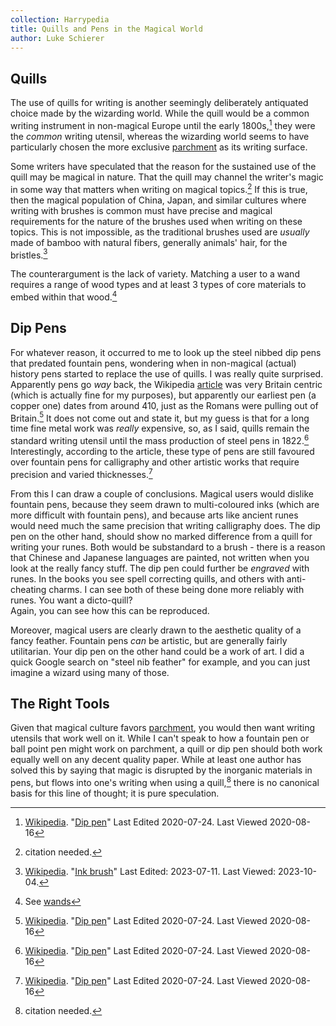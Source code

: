 ```yaml
---
collection: Harrypedia
title: Quills and Pens in the Magical World
author: Luke Schierer
---
```


## Quills

The use of quills for writing is another seemingly deliberately 
antiquated choice made by the wizarding world.  While the quill would 
be a common writing instrument in non-magical Europe until the early 
1800s,[^200816-5] they were the *common* writing utensil, whereas the 
wizarding world seems to have particularly chosen the more exclusive 
[parchment] as its writing surface.  

Some writers have speculated that the reason for the sustained use of 
the quill may be magical in nature.  That the quill may channel the 
writer's magic in some way that matters when writing on magical 
topics.[^231004-1]  If this is true, then the magical population of China, 
Japan, and similar cultures where writing with brushes is common must 
have precise and magical requirements for the nature of the brushes 
used when writing on these topics.  This is not impossible, as the
traditional brushes used are *usually* made of bamboo with natural fibers, 
generally animals' hair, for the bristles.[^231004-2]  

The counterargument is the lack of variety.  Matching a user to a wand 
requires a range of wood types and at least 3 types of core materials 
to embed within that wood.[^231004-3]

## Dip Pens

For whatever reason, it occurred to me to look up the steel nibbed dip 
pens that predated fountain pens, wondering when in non-magical (actual)
history pens started to replace the use of quills.  I was really quite 
surprised.  Apparently pens go *way* back, the Wikipedia [article][Dip 
pen] was very Britain centric (which is actually fine for my purposes), 
but apparently our earliest pen (a copper one) dates from around 410, 
just as the Romans were pulling out of Britain.[^200816-4] It does not 
come out and state it, but my guess is that for a long time fine metal 
work was *really* expensive, so, as I said,  quills remain the standard 
writing utensil until the mass production of steel pens in 1822.[^200816-5]  
Interestingly, according to the article, these type of pens are still 
favoured over fountain pens for calligraphy and other artistic works
that require precision and varied thicknesses.[^200816-6]

From this I can draw a couple of conclusions.  Magical users would dislike
fountain pens, because they seem drawn to multi-coloured inks (which 
are more difficult with fountain pens), and because arts like ancient 
runes would need much the same precision that writing calligraphy does. 
The dip pen on the other hand, should show no marked difference from a 
quill for writing your runes. Both would be substandard to a brush - 
there is a reason that Chinese and Japanese languages are painted, not 
written when you look at the really fancy stuff. The dip pen could 
further be *engraved* with runes.  In the books you see spell 
correcting quills, and others with anti-cheating charms.  I can see both
of these being done more reliably with runes.  You want a dicto-quill?  
Again, you can see how this can be reproduced.

Moreover, magical users are clearly drawn to the aesthetic quality of a 
fancy feather.  Fountain pens *can* be artistic, but are generally 
fairly utilitarian. Your dip pen on the other hand could be a work of 
art.  I did a quick Google search on "steel nib feather" for example, 
and you can just imagine a wizard using many of those.

## The Right Tools

Given that magical culture favors [parchment], you would then want writing 
utensils that work well on it.  While I can't speak to how a fountain pen 
or ball point pen might work on parchment, a quill or dip pen should 
both work equally well on any decent quality paper.  While at least one 
author has solved this by saying that magic is disrupted by the 
inorganic materials in pens, but flows into one's writing when using a 
quill,[^230804] there is no canonical basis for this line of thought; 
it is pure speculation.

[parchment]: <../parchment_and_paper/>

[McGonagall]: <../../people/McGonagall/Minerva/>

[Dip pen]: https://en.wikipedia.org/wiki/Dip_pen

[Harry]: <../../people/Potter/Harry_James/>

[Wikipedia]: https://en.wikipedia.org/

[^231004-3]: See [wands]

[wands]: <../../magic/wands/>

[^231004-1]: citation needed. 

[^230804]: citation needed.

[^200819-1]: AndrewWolfe. _[The Ghost of Privet Drive](https://archiveofourown.org/works/21500365)_
    [Archive of Our Own](https://archiveofourown.org) Last Updated 202008-14. Last Viewed 2020-08-19.

[^200816-3]: Sinyk. _[Angry Harry and the Seven](https://www.fanfiction.net/s/9750991)_
    [FanFiction](https://www.fanfiction.net/). Last Updated 2013-10-22. Last Viewed
    2020-08-16.

[Ink brush]: https://en.wikipedia.org/wiki/Ink_brush

[^231004-2]: [Wikipedia](https://en.wikipedia.org/).
   "[Ink brush]" Last Edited: 2023-07-11. Last Viewed: 2023-10-04. 

[^200816-4]: [Wikipedia](https://en.wikipedia.org/).
    "[Dip pen]" Last Edited 2020-07-24. Last Viewed 2020-08-16

[^200816-5]: [Wikipedia](https://en.wikipedia.org/).
    "[Dip pen]" Last Edited 2020-07-24. Last
    Viewed 2020-08-16

[^200816-6]: [Wikipedia](https://en.wikipedia.org/).
    "[Dip pen]" Last Edited 2020-07-24. Last
    Viewed 2020-08-16

[^200816-7]: ©Paper Sizes. "[The History Of Paper](https://www.papersizes.org/paper-history-overview.htm)"
    [International Paper Sizes and Formats](https://www.papersizes.org/) Last viewed 2020-08-16.

[^200816-8]: ©Paper Sizes. "[The History Of Paper](https://www.papersizes.org/paper-history-overview.htm)"
    [International Paper Sizes and Formats](https://www.papersizes.org/) Last viewed
    2020-08-16.

[^200816-9]: Reginmund. "[The Rise and Fall of Parchment](http://www.allempires.com/article/index.php?q=parchment)"
    [All Empires Online History Community](http://www.allempires.com/) 2007-01-10. Last Viewed 2020-08-16.

[^200816-10]: Reginmund. "[The Rise and Fall of Parchment](http://www.allempires.com/article/index.php?q=parchment)"
    [All Empires Online History Community](http://www.allempires.com/) 2007-01-10.
    Last Viewed 2020-08-16.

[^210220-2]: you see this in a number of works, but I currently remember:
    * Shygui. _[A Fateful Walk](https://www.fanfiction.net/s/12150047)_
        [Chapter 8](https://www.fanfiction.net/s/12150047/8/A-Fateful-Walk).
        Updated: 2018-09-05; Published: 2016-09-15; Last Viewed: 2021-02-20.
    * Sinyk. _[Angry Harry and the Seven](https://www.fanfiction.net/s/9750991)_
        [Chapter 7](https://www.fanfiction.net/s/9750991/17/Angry-Harry-and-the-Seven)
        Updated: 2013-10-22; Published: 2013-10-09; Last Viewed 2021-02-20.

